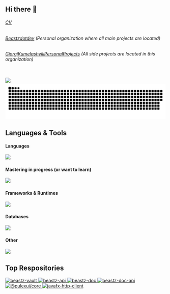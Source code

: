 ## Hi there 👋

###### [CV](https://portfolio.beastz.dev/assets/giorgi_kumelashvili.pdf)
###### [Beastzdotdev](https://github.com/beastzdotdev) (Personal organization where all main projects are located)
###### [GiorgiKumelashviliPersonalProjects](https://github.com/GiorgiKumelashviliPersonalProjects) (All side projects are located in this organization)

<br/>

<img height="200" src="https://github-readme-stats.vercel.app/api/top-langs/?username=GiorgiKumelashvili&langs_count=6&layout=compact&theme=tokyonight&hide_border=true&hide=HTML&custom_title=Top%20Languages"/>
<img src="https://raw.githubusercontent.com/mistricky/mistricky/ac231765d4d81c46cc5fe158122b88f4df25f300/github-contribution-grid-snake.svg" />

## Languages & Tools

#### Languages

<img src="https://skillicons.dev/icons?i=js,ts,html,css,dart,python"/>

#### Mastering in progress (or want to learn)

<img src="https://skillicons.dev/icons?i=rust,cpp,cs,bash,elixir"/>

#### Frameworks & Runtimes

<img src="https://skillicons.dev/icons?i=nodejs,nestjs,express,react,solidjs,vue,next,flutter,docker,kafka,elasticsearch"/>

#### Databases

<img src="https://skillicons.dev/icons?i=mysql,postgresql,mongodb,redis"/>

#### Other

<img src="https://skillicons.dev/icons?i=git,aws,linux,nginx,npm,prisma,tauri"/>

## Top Respositories

<p align="left">
  <a href="https://github.com/beastzdotdev/beastz-vault">
    <img 
      width="278" 
      alt="beastz-vault"
      src="https://denvercoder1-github-readme-stats.vercel.app/api/pin/?username=beastzdotdev&repo=beastz-vault&theme=react&bg_color=1F222E&title_color=F8D866&hide_border=true&icon_color=F8D866&show_icons=true" 
    />
  </a>
  <a href="https://github.com/beastzdotdev/beastz-api">
    <img 
      width="278"
      alt="beastz-api"
      src="https://denvercoder1-github-readme-stats.vercel.app/api/pin/?username=beastzdotdev&repo=beastz-api&theme=react&bg_color=1F222E&title_color=F8D866&hide_border=true&icon_color=F8D866&show_icons=true"
    />
  </a>
  <a href="https://github.com/beastzdotdev/beastz-doc">
    <img 
      width="278"
      alt="beastz-doc"
      src="https://denvercoder1-github-readme-stats.vercel.app/api/pin/?username=beastzdotdev&repo=beastz-doc&theme=react&bg_color=1F222E&title_color=F8D866&hide_border=true&icon_color=F8D866&show_icons=true"
    />
  </a>
  <a href="https://github.com/beastzdotdev/beastz-doc-api">
    <img 
      width="278"
      alt="beastz-doc-api"
      src="https://denvercoder1-github-readme-stats.vercel.app/api/pin/?username=beastzdotdev&repo=beastz-doc-api&theme=react&bg_color=1F222E&title_color=F8D866&hide_border=true&icon_color=F8D866&show_icons=true"
    />
  </a>
  <a href="https://github.com/beastzdotdev/pulexui">
    <img 
      width="278"
      alt="@pulexui/core"
      src="https://denvercoder1-github-readme-stats.vercel.app/api/pin/?username=beastzdotdev&repo=pulexui&theme=react&bg_color=1F222E&title_color=F8D866&hide_border=true&icon_color=F8D866&show_icons=true"
    />
  </a>
  <a href="https://github.com/GiorgiKumelashviliPersonalProjects/javafx-http-client">
    <img 
      width="278"
      alt="javafx-http-client"
      src="https://denvercoder1-github-readme-stats.vercel.app/api/pin/?username=GiorgiKumelashviliPersonalProjects&repo=javafx-http-client&theme=react&bg_color=1F222E&title_color=F8D866&hide_border=true&icon_color=F8D866&show_icons=true"
    />
  </a>
</p>
